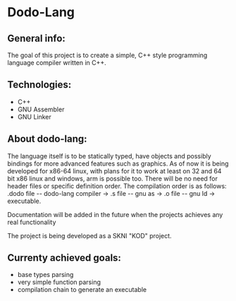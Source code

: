 # Dodo-Lang

## General info:
The goal of this project is to create a simple, C++ style programming language compiler written in C++.

## Technologies:
- C++
- GNU Assembler
- GNU Linker

## About dodo-lang:
The language itself is to be statically typed, have objects and possibly bindings for more advanced features such as graphics. As of now it is being developed for x86-64 linux, with plans for it to work at least on 32 and 64 bit x86 linux and windows, arm is possible too. There will be no need for header files or specific definition order. The compilation order is as follows: .dodo file -- dodo-lang compiler -> .s file -- gnu as -> .o file -- gnu ld -> executable.

Documentation will be added in the future when the projects achieves any real functionality


The project is being developed as a SKNI "KOD" project.


## Currenty achieved goals:
- base types parsing
- very simple function parsing
- compilation chain to generate an executable